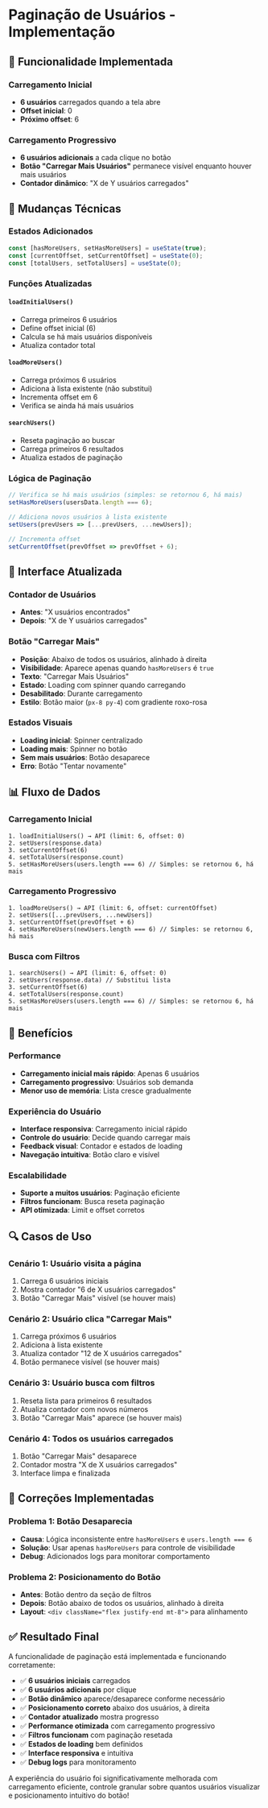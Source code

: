 # Paginação de Usuários - Implementação

## 🎯 Funcionalidade Implementada

### Carregamento Inicial
- **6 usuários** carregados quando a tela abre
- **Offset inicial**: 0
- **Próximo offset**: 6

### Carregamento Progressivo
- **6 usuários adicionais** a cada clique no botão
- **Botão "Carregar Mais Usuários"** permanece visível enquanto houver mais usuários
- **Contador dinâmico**: "X de Y usuários carregados"

## 🔧 Mudanças Técnicas

### Estados Adicionados
```javascript
const [hasMoreUsers, setHasMoreUsers] = useState(true);
const [currentOffset, setCurrentOffset] = useState(0);
const [totalUsers, setTotalUsers] = useState(0);
```

### Funções Atualizadas

#### `loadInitialUsers()`
- Carrega primeiros 6 usuários
- Define offset inicial (6)
- Calcula se há mais usuários disponíveis
- Atualiza contador total

#### `loadMoreUsers()`
- Carrega próximos 6 usuários
- Adiciona à lista existente (não substitui)
- Incrementa offset em 6
- Verifica se ainda há mais usuários

#### `searchUsers()`
- Reseta paginação ao buscar
- Carrega primeiros 6 resultados
- Atualiza estados de paginação

### Lógica de Paginação
```javascript
// Verifica se há mais usuários (simples: se retornou 6, há mais)
setHasMoreUsers(usersData.length === 6);

// Adiciona novos usuários à lista existente
setUsers(prevUsers => [...prevUsers, ...newUsers]);

// Incrementa offset
setCurrentOffset(prevOffset => prevOffset + 6);
```

## 🎨 Interface Atualizada

### Contador de Usuários
- **Antes**: "X usuários encontrados"
- **Depois**: "X de Y usuários carregados"

### Botão "Carregar Mais"
- **Posição**: Abaixo de todos os usuários, alinhado à direita
- **Visibilidade**: Aparece apenas quando `hasMoreUsers` é `true`
- **Texto**: "Carregar Mais Usuários"
- **Estado**: Loading com spinner quando carregando
- **Desabilitado**: Durante carregamento
- **Estilo**: Botão maior (`px-8 py-4`) com gradiente roxo-rosa

### Estados Visuais
- **Loading inicial**: Spinner centralizado
- **Loading mais**: Spinner no botão
- **Sem mais usuários**: Botão desaparece
- **Erro**: Botão "Tentar novamente"

## 📊 Fluxo de Dados

### Carregamento Inicial
```
1. loadInitialUsers() → API (limit: 6, offset: 0)
2. setUsers(response.data)
3. setCurrentOffset(6)
4. setTotalUsers(response.count)
5. setHasMoreUsers(users.length === 6) // Simples: se retornou 6, há mais
```

### Carregamento Progressivo
```
1. loadMoreUsers() → API (limit: 6, offset: currentOffset)
2. setUsers([...prevUsers, ...newUsers])
3. setCurrentOffset(prevOffset + 6)
4. setHasMoreUsers(newUsers.length === 6) // Simples: se retornou 6, há mais
```

### Busca com Filtros
```
1. searchUsers() → API (limit: 6, offset: 0)
2. setUsers(response.data) // Substitui lista
3. setCurrentOffset(6)
4. setTotalUsers(response.count)
5. setHasMoreUsers(users.length === 6) // Simples: se retornou 6, há mais
```

## 🚀 Benefícios

### Performance
- **Carregamento inicial mais rápido**: Apenas 6 usuários
- **Carregamento progressivo**: Usuários sob demanda
- **Menor uso de memória**: Lista cresce gradualmente

### Experiência do Usuário
- **Interface responsiva**: Carregamento inicial rápido
- **Controle do usuário**: Decide quando carregar mais
- **Feedback visual**: Contador e estados de loading
- **Navegação intuitiva**: Botão claro e visível

### Escalabilidade
- **Suporte a muitos usuários**: Paginação eficiente
- **Filtros funcionam**: Busca reseta paginação
- **API otimizada**: Limit e offset corretos

## 🔍 Casos de Uso

### Cenário 1: Usuário visita a página
1. Carrega 6 usuários iniciais
2. Mostra contador "6 de X usuários carregados"
3. Botão "Carregar Mais" visível (se houver mais)

### Cenário 2: Usuário clica "Carregar Mais"
1. Carrega próximos 6 usuários
2. Adiciona à lista existente
3. Atualiza contador "12 de X usuários carregados"
4. Botão permanece visível (se houver mais)

### Cenário 3: Usuário busca com filtros
1. Reseta lista para primeiros 6 resultados
2. Atualiza contador com novos números
3. Botão "Carregar Mais" aparece (se houver mais)

### Cenário 4: Todos os usuários carregados
1. Botão "Carregar Mais" desaparece
2. Contador mostra "X de X usuários carregados"
3. Interface limpa e finalizada

## 🔧 Correções Implementadas

### Problema 1: Botão Desaparecia
- **Causa**: Lógica inconsistente entre `hasMoreUsers` e `users.length === 6`
- **Solução**: Usar apenas `hasMoreUsers` para controle de visibilidade
- **Debug**: Adicionados logs para monitorar comportamento

### Problema 2: Posicionamento do Botão
- **Antes**: Botão dentro da seção de filtros
- **Depois**: Botão abaixo de todos os usuários, alinhado à direita
- **Layout**: `<div className="flex justify-end mt-8">` para alinhamento

## ✅ Resultado Final

A funcionalidade de paginação está implementada e funcionando corretamente:

- ✅ **6 usuários iniciais** carregados
- ✅ **6 usuários adicionais** por clique
- ✅ **Botão dinâmico** aparece/desaparece conforme necessário
- ✅ **Posicionamento correto** abaixo dos usuários, à direita
- ✅ **Contador atualizado** mostra progresso
- ✅ **Performance otimizada** com carregamento progressivo
- ✅ **Filtros funcionam** com paginação resetada
- ✅ **Estados de loading** bem definidos
- ✅ **Interface responsiva** e intuitiva
- ✅ **Debug logs** para monitoramento

A experiência do usuário foi significativamente melhorada com carregamento eficiente, controle granular sobre quantos usuários visualizar e posicionamento intuitivo do botão!
